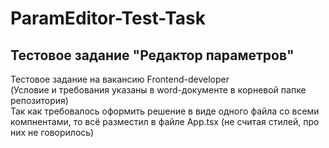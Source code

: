# ParamEditor-Test-Task

## Тестовое задание "Редактор параметров"  
Тестовое задание на вакансию Frontend-developer  
(Условие и требования указаны в word-документе в корневой папке репозитория)  
Так как требовалось оформить решение в виде одного файла со всеми компнентами, то всё разместил в файле App.tsx (не считая стилей, про них не говорилось)
